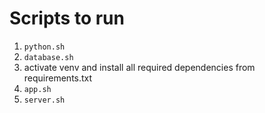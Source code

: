 # Scripts to run

1. `python.sh`
2. `database.sh`
3. activate venv and install all required dependencies from requirements.txt
4. `app.sh`
5. `server.sh`
